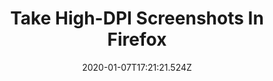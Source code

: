 ---
date: 2020-01-07T17:21:21.524Z
title: "Take High-DPI Screenshots In Firefox" 
subtitle: ""
featuredImage: "./featuredImage.png"
tags: ['']
externalLink: ""
published: false
---